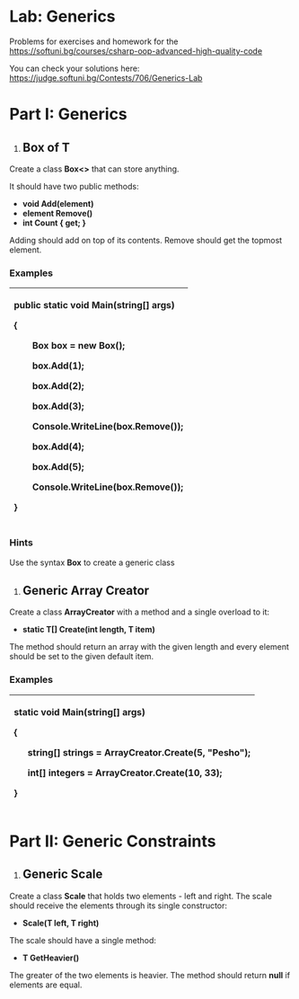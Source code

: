 ﻿
# **Lab: Generics**
Problems for exercises and homework for the <https://softuni.bg/courses/csharp-oop-advanced-high-quality-code>

You can check your solutions here: <https://judge.softuni.bg/Contests/706/Generics-Lab>
# **Part I: Generics** 	
1. ## **Box of T**
Create a class **Box<>** that can store anything. 

It should have two public methods:

- **void Add(element)**
- **element Remove()**
- **int Count { get; }**

Adding should add on top of its contents. Remove should get the topmost element.
### **Examples**

|<p><a name="ole_link27"></a><a name="ole_link28"></a>public static void Main(string[] args)</p><p>{</p><p>`    `<a name="ole_link1"></a><a name="ole_link2"></a>Box<int> box = new Box<int>();</p><p>`    `box.Add(1);</p><p>`    `box.Add(2);</p><p>`    `box.Add(3);</p><p>`    `Console.WriteLine(box.Remove());</p><p>`    `box.Add(4);</p><p>`    `box.Add(5);</p><p>`    `Console.WriteLine(box.Remove());</p><p>}</p>|
| :- |
### **Hints**
Use the syntax **Box<T>** to create a generic class
1. ## **Generic Array Creator**
Create a class **ArrayCreator** with a method and a single overload to it:

- **static T[] Create(int length, T item)**

The method should return an array with the given length and every element should be set to the given default item.
### **Examples**

|<p><a name="ole_link3"></a><a name="ole_link4"></a><a name="ole_link5"></a>static void Main(string[] args)</p><p>{</p><p>`   `string[] strings = ArrayCreator.Create(5, "Pesho");</p><p>`   `int[] integers = ArrayCreator.Create(10, 33);</p><p>}</p>|
| :- |

# **Part II: Generic Constraints**
1. ## **Generic Scale**
Create a class **Scale<T>** that holds two elements - left and right. The scale should receive the elements through its single constructor:

- **Scale(T left, T right)**

The scale should have a single method: 

- **T <a name="ole_link6"></a><a name="ole_link7"></a><a name="ole_link8"></a>GetHeavier()**

The greater of the two elements is heavier. The method should return **null** if elements are equal.




